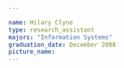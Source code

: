 ```yaml
---

name: Hilary Clyne 
type: research_assistant
majors: "Information Systems"
graduation_date: December 2008
picture_name: 
---
```

    
    
